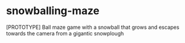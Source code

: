 # snowballing-maze
[PROTOTYPE] Ball maze game with a snowball that grows and escapes towards the camera from a gigantic snowplough
